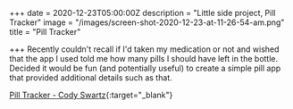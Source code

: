 +++
date = 2020-12-23T05:00:00Z
description = "Little side project, Pill Tracker"
image = "/images/screen-shot-2020-12-23-at-11-26-54-am.png"
title = "Pill Tracker"

+++
Recently couldn't recall if I'd taken my medication or not and wished that the app I used told me how many pills I should have left in the bottle. Decided it would be fun (and potentially useful) to create a simple pill app that provided additional details such as that.

[Pill Tracker - Cody Swartz](https://cswartzv6.github.io/pill-tracker/ "Pill Tracker"){:target="_blank"}
